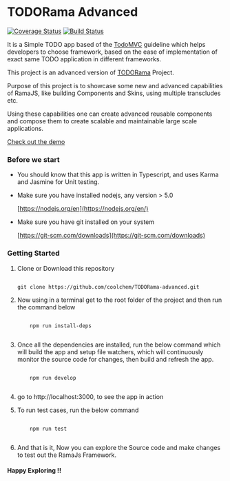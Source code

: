 # TODORama Advanced 
[![Coverage Status](https://coveralls.io/repos/github/coolchem/TODORama-advanced/badge.svg?branch=master)](https://coveralls.io/github/coolchem/TODORama?branch=master) [![Build Status](https://travis-ci.org/coolchem/TODORama-advanced.svg?branch=master)](https://travis-ci.org/coolchem/TODORama-advanced)

It is a Simple TODO app based of the [TodoMVC](http://todomvc.com/) guideline which helps developers to choose framework, based on the ease of implementation of exact same TODO application in different frameworks.

This project is an advanced version of [TODORama](https://github.com/coolchem/TODORama) Project.

Purpose of this project is to showcase some new and advanced capabilities of RamaJS, like building Components and Skins, using multiple transcludes etc.
 
Using these capabilities one can create advanced reusable components and compose them to create scalable and maintainable large scale applications.


[Check out the demo](https://advanced-rama-todo.herokuapp.com/)

### Before we start

- You should know that this app is written in Typescript, and uses Karma and Jasmine for Unit testing.

- Make sure you have installed nodejs, any version > 5.0

    [https://nodejs.org/en](https://nodejs.org/en/)

- Make sure you have git installed on your system

    [https://git-scm.com/downloads](https://git-scm.com/downloads)

### Getting Started

1. Clone or Download this repository

    ````
    
    git clone https://github.com/coolchem/TODORama-advanced.git
    
    ````
    
2.  Now using in a terminal get to the root folder of the project and then run the command below
    
    ````
        
        npm run install-deps
        
    ````
 
3.  Once all the dependencies are installed, run the below command which will build the app and setup file watchers, which will
    continuously monitor the source code for changes, then build and refresh the app.

    ````
        
        npm run develop
        
    ````
    
 
4. go to http://localhost:3000, to see the app in action

5.  To run test cases, run the below command

    ````
        
        npm run test
        
    ````


6. And that is it, Now you can explore the Source code and make changes to test out the RamaJs Framework. 


#### Happy Exploring !!



         